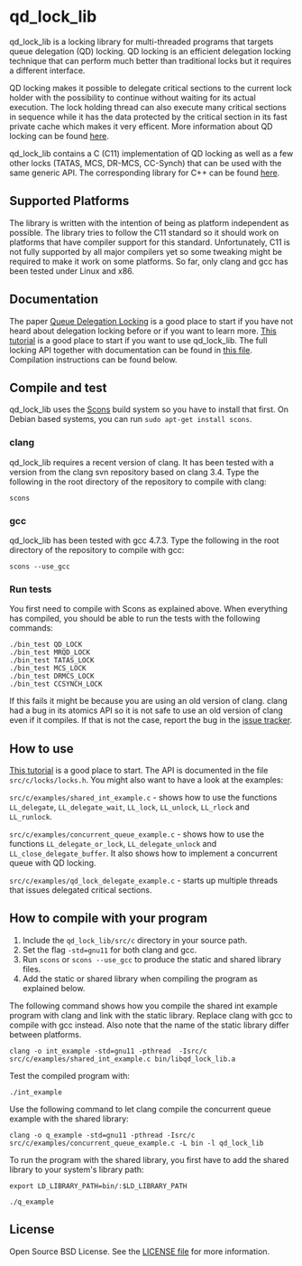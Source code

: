 qd\_lock\_lib
===========

qd\_lock\_lib is a locking library for multi-threaded programs that
targets queue delegation (QD) locking. QD locking is an efficient
delegation locking technique that can perform much better than
traditional locks but it requires a different interface.

QD locking makes it possible to delegate critical sections to the
current lock holder with the possibility to continue without waiting
for its actual execution. The lock holding thread can also execute
many critical sections in sequence while it has the data protected by
the critical section in its fast private cache which makes it very
efficent. More information about QD locking can be found
[here](http://www.it.uu.se/research/group/languages/software/qd_lock_lib).

qd\_lock\_lib contains a C (C11) implementation of QD locking as well
as a few other locks (TATAS, MCS, DR-MCS, CC-Synch) that can be used
with the same generic API. The corresponding library for C++ can be
found [here](http://github.com/davidklaftenegger/qd_library).

## Supported Platforms

The library is written with the intention of being as platform
independent as possible. The library tries to follow the C11 standard
so it should work on platforms that have compiler support for this
standard. Unfortunately, C11 is not fully supported by all major
compilers yet so some tweaking might be required to make it work on
some platforms. So far, only clang and gcc has been tested under Linux
and x86.

## Documentation

The paper [Queue Delegation
Locking](http://www.it.uu.se/research/group/languages/software/qd_lock_lib/paper.pdf)
is a good place to start if you have not heard about delegation
locking before or if you want to learn more.  [This
tutorial](https://github.com/kjellwinblad/qd_lock_lib/wiki/Tutorial)
is a good place to start if you want to use qd_lock_lib.  The full
locking API together with documentation can be found in [this
file](https://github.com/kjellwinblad/qd_lock_lib/blob/master/src/c/locks/locks.h).
Compilation instructions can be found below.

## Compile and test

qd\_lock\_lib uses the [Scons](http://www.scons.org/) build system so
you have to install that first. On Debian based systems, you can run
`sudo apt-get install scons`.

### clang

qd\_lock\_lib requires a recent version of clang. It has been tested
with a version from the clang svn repository based on clang 3.4. Type
the following in the root directory of the repository to compile with
clang:

    scons

### gcc

qd\_lock\_lib has been tested with gcc 4.7.3. Type
the following in the root directory of the repository to compile with
gcc:

    scons --use_gcc

### Run tests

You first need to compile with Scons as explained above. When
everything has compiled, you should be able to run the tests with the
following commands:

    ./bin_test QD_LOCK
    ./bin_test MRQD_LOCK
    ./bin_test TATAS_LOCK
    ./bin_test MCS_LOCK
    ./bin_test DRMCS_LOCK
    ./bin_test CCSYNCH_LOCK

If this fails it might be because you are using an old version of
clang. clang had a bug in its atomics API so it is not safe to use an
old version of clang even if it compiles. If that is not the case,
report the bug in the
[issue tracker](https://github.com/kjellwinblad/qd_lock_lib/issues).

## How to use

[This tutorial](http://github.com/kjellwinblad/qd_lock_lib/wiki/Tutorial)
is a good place to start.  The API is documented in the file
`src/c/locks/locks.h`. You might also want to have a look at the
examples:

`src/c/examples/shared_int_example.c` - shows how to use the functions
`LL_delegate`, `LL_delegate_wait`, `LL_lock`, `LL_unlock`, `LL_rlock`
and `LL_runlock`.

`src/c/examples/concurrent_queue_example.c` - shows how to use the
functions `LL_delegate_or_lock`, `LL_delegate_unlock` and
`LL_close_delegate_buffer`. It also shows how to implement a
concurrent queue with QD locking.

`src/c/examples/qd_lock_delegate_example.c` - starts up multiple
threads that issues delegated critical sections.

## How to compile with your program


1. Include the `qd_lock_lib/src/c` directory in your source path.
2. Set the flag `-std=gnu11` for both clang and gcc.
3. Run `scons` or `scons --use_gcc` to produce the static and shared
   library files.
4. Add the static or shared library when compiling the program as
   explained below.

The following command shows how you compile the shared int example
program with clang and link with the static library. Replace clang
with gcc to compile with gcc instead. Also note that the name of
the static library differ between platforms.

    clang -o int_example -std=gnu11 -pthread  -Isrc/c src/c/examples/shared_int_example.c bin/libqd_lock_lib.a

Test the compiled program with:

    ./int_example

Use the following command to let clang compile the concurrent queue
example with the shared library:

    clang -o q_example -std=gnu11 -pthread -Isrc/c src/c/examples/concurrent_queue_example.c -L bin -l qd_lock_lib

To run the program with the shared library, you first have to add the
shared library to your system's library path:

    export LD_LIBRARY_PATH=bin/:$LD_LIBRARY_PATH

    ./q_example

## License

Open Source BSD License. See the
[LICENSE file](https://github.com/kjellwinblad/qd_lock_lib/blob/master/LICENSE)
for more information.
